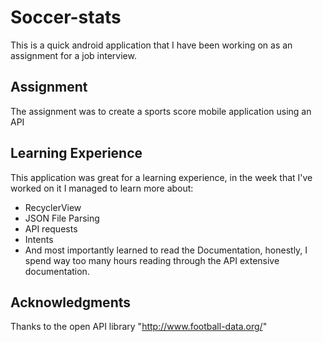 # Soccer-stats
This is a quick android application that I have been working on as an assignment for a job interview.
## Assignment
The assignment was to create a sports score mobile application using an API
## Learning Experience
This application was great for a learning experience, in the week that I've worked on it I managed to learn more about:
* RecyclerView
* JSON File Parsing
* API requests
* Intents
* And most importantly learned to read the Documentation, honestly, I spend way too many hours reading through the API extensive documentation.
## Acknowledgments
Thanks to the open API library "http://www.football-data.org/"
